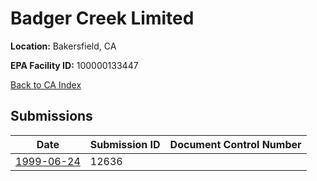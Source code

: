 # Badger Creek Limited

**Location:** Bakersfield, CA

**EPA Facility ID:** 100000133447

[Back to CA Index](../../index.md)

## Submissions

| Date | Submission ID | Document Control Number |
|------|--------------|-------------------------|
| [1999-06-24](submissions/12636.md) | 12636 |  |
